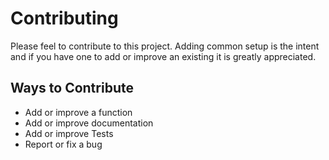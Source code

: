 # Contributing

Please feel to contribute to this project. Adding common setup is the intent and if you have one to add or improve an existing it is greatly appreciated.

## Ways to Contribute

- Add or improve a function
- Add or improve documentation
- Add or improve Tests
- Report or fix a bug

